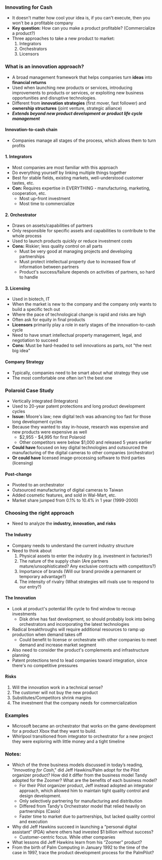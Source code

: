 ### Innovating for Cash
- It doesn't matter how cool your idea is, if you can't execute, then you won't be a profitable company
- **Key question:** How can you make a product profitable? (Commercialize a product?)
- Three approaches to take a new product to market:
	1. Integrators
	2. Orchestrators
	3. Licensors

### What is an innovation approach?
- A broad management framework that helps companies turn **ideas** into **financial returns**
- Used when launching new products or services, introducing improvements to products or services, or exploiting new business opportunities and disruptive technologies.
- Different from **innovation strategies** (first mover, fast follower) and **ownership structures** (joint venture, strategic alliance)
- ***Extends beyond new product development or product life cycle management***

#### Innovation-to-cash chain
- Companies manage all stages of the process, which allows them to turn profits

#### 1. Integrators
- Most companies are most familiar with this approach
- Do everything yourself by linking multiple things together
- Best for stable fields, existing markets, well-understood customer tastes, etc.
- **Con:** Requires expertise in EVERYTHING - manufacturing, marketing, cooperation, etc.
	- Most up-front investment
	- Most time to commercialize

#### 2. Orchestrator
- Draws on assets/capabilities of partners
- Only responsible for specific assets and capabilities to contribute to the whole process
- Used to launch products quickly or reduce investment costs
- **Cons:** Riskier; less quality control on all parts
	- Must be very good at managing projects and developing partnerships
	- Must protect intellectual property due to increased flow of information between partners
	- Product's success/failure depends on activities of partners, so hard to handle

#### 3. Licensing
- Used in biotech, IT
- When the market is new to the company and the company only wants to build a specific tech out
- Where the pace of technological change is rapid and risks are high
- Often ask for equity in final products
- **Licensors** primarily play a role in early stages of the innovation-to-cash cycle
- Need to have smart intellectual property management, legal, and negotiation to succeed
- **Cons:** Must be hard-headed to sell innovations as parts, not "the next big idea"

#### Company Strategy
- Typically, companies need to be smart about what strategy they use
- The most comfortable one often isn't the best one

### Polaroid Case Study
- Vertically integrated (Integrators)
- Used to 20-year patent protections and long product development cycles
- **Issue:** Moore's law; new digital tech was advancing too fast for those long development cycles
- Because they wanted to stay in-house, research was expensive and new products were expensive as well
	- \$2,955 - \$4,995 for first Polaroid
	- Other competitors were below \$1,000 and released 5 years earlier
- **Could have** focused on key digital technologies and outsourced the manufacturing of the digital cameras to other companies (orchestrator)
- **Or could have** licensed image-processing software to third parties (licensing)

#### Post-change
- Pivoted to an orchestrator
- Outsourced manufacturing of digital cameras to Taiwan
- Added cosmetic features, and sold in Wal-Mart, etc.
- Market share jumped from 0.1% to 10.4% in 1 year (1999-2000)

### Choosing the right approach
- Need to analyze the **industry, innovation, and risks**

#### The Industry
- Company needs to understand the current industry structure
- Need to think about
	1. Physical assets to enter the industry (e.g. investment in factories?)
	2. The nature of the supply chain (Are partners mature/unsophisticated? Any exclusive contracts with competitors?)
	3. Importance of brands (Will our brand provide a permanent or temporary advantage?)
	4. The intensity of rivalry (What strategies will rivals use to respond to our entry?)

#### The Innovation
- Look at product's potential life cycle to find window to recoup investments
	- Disk drive has fast development, so should probably look into being orchestrators and incorporating the latest technologies
- Radical breakthroughs will require additional resources to ramp up production when demand takes off
	- Could benefit to license or orchestrate with other companies to meet demand and increase market segment
- Also need to consider the product's complements and infrastructure planning
- Patent protections tend to lead companies toward integration, since there's no competitive pressures

#### Risks
1. Will the innovation work in a technical sense?
2. The customer will not buy the new product
3. Substitutes/Competitors shrink margins
4. The investment that the company needs for commercialization

### Examples
- Microsoft became an orchestrator that works on the game development for a product Xbox that they want to build.
- Whirlpool transitioned from integrator to orchestrator for a new project they were exploring with little money and a tight timeline

### Notes:
- Which of the three business models discussed in today’s reading, "_Innovating for Cash_," did Jeff Hawkins/Palm adopt for the Pilot organizer product? How did it differ from the business model Tandy adopted for the Zoomer? What are the benefits of each business model?
	- For their Pilot organizer product, Jeff instead adopted an integrator approach, which allowed him to maintain tight quality control and design development.
	- Only selectively partnering for manufacturing and distribution
	- Differed from Tandy's Orchestrator model that relied heavily on partnerships (Casio)
	- Faster time to market due to partnerships, but lacked quality control and execution
- Why did Jeff Hawkins succeed in launching a “personal digital assistant” (PDA) where others had invested $1 billion without success?
	- Customer-centric focus. While other companies 
- What lessons did Jeff Hawkins learn from his “Zoomer” product?
- From the birth of Palm Computing in January 1992 to the time of the case in 1997, trace the product development process for the PalmPilot?
